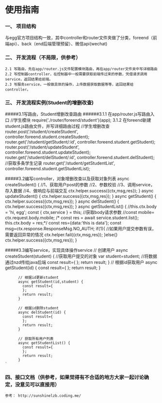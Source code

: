 # 使用指南

### 一、 项目结构  
   与egg官方项目结构一致，其中controller和router文件夹做了分类，foreend（前端api）、back（end后端管理预留）、微信api(wechat)

### 二、 开发流程（不局限，供参考）
    2.1 写路由，先在app/router.js文件配置模块路由，再在app/router文件夹中写详细路由
    2.2 写控制器controller，在控制器中一般需要获取前端传过来的参数，凭借请求调用service，返回结果给前端。
    2.3 写服务service，一般做具体的操作，上传数据获取数据等等，返回结果给controller。   
    
    
### 三、 开发流程实例(Student的增删改查)
#####3.1写路由，Student增删改查路由
######3.1.1 在app/router.js写路由入口
    //学生模块
        require('./router/foreend/student')(app);
    3.1.2 在foreend新建student.js路由文件，并写详细路由过程
    //学生增删改查
        router.post('/student/createStudent', controller.foreend.student.createStudent);
        router.get('/student/getStudent/:id', controller.foreend.student.getStudent);
        router.post('/student/updateStudent', controller.foreend.student.updateStudent);
        router.get('/student/delStudent/:id', controller.foreend.student.delStudent);
    //获取多条学生记录
        router.get('/student/getStudentList', controller.foreend.student.getStudentList);
       
       
#####3.2编写controller，对象增删改查以及获取对象列表
        async createStudent() {
            //1、获取用户post的参数
            //2、参数校验
            //3、调用service，存入数据
            //4、做响应与前端交互
        ctx.helper.success({ctx,msg,res});
          }
        async updateStudent() {
            ctx.helper.success({ctx,msg,res});
          }
        async getStudent() {
            ctx.helper.success({ctx,msg,res});
          }
        async delStudent() {
            ctx.helper.success({ctx,msg,res});
          }
        async getStudentList() {
            //this.ctx.body = 'hi, egg';
            const { ctx,service } = this;
            //获取body请求参数
            //const mobile= ctx.request.body.mobile;
            /* const res = await service.student.list();
             this.ctx.body = res;*/
            const res={data:'this is data'};
            const msg=ctx.response.ResponseMsg.NO_AUTH;
            if(1){
              //如果用户提交参数有误，需要返回异常的情况
              ctx.helper.fail({ctx,msg,res});
            }else{}
            ctx.helper.success({ctx,msg,res});
          }
    
#####3.3编写service，实现具体操作service
    // 创建用户
          async createStudent(student) {
            //获取用户提交的对象
            var student=student;
            //将数据通过nzd传给java后端
            const result={
            };
            return result;
          }
          // 根据id获取用户
          async getStudent(id) {
            const result={
            };
            return result;
          }
        
          // 根据id更新student
          async getStudent(id,student) {
            const result={
            };
            return result;
          }
        
          // 根据id删除student
          async delStudent(id) {
            const result={
            };
            return result;
          }
        
          // 获取所有用户列表
          async getStudentList() {
            const result={
            };
            return result;
          }
    `

### 四、接口文档（供参考，如果觉得有不合适的地方大家一起讨论确定，没意见可以直接用）
    参考： http://sunshinelzb.coding.me/
    
